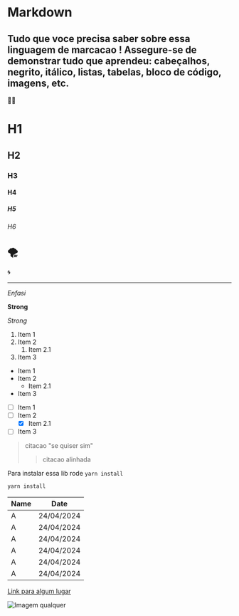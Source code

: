 # Markdown 

Tudo que voce precisa saber sobre essa linguagem de marcacao !
Assegure-se de demonstrar tudo que aprendeu: cabeçalhos, negrito, itálico, listas, tabelas, bloco de código, imagens, etc.
---
😵‍💫
<!--Headings-->

# H1
## H2 
### H3
#### H4
##### H5
###### H6

<!--Dividers-->
🌪️
---
🌀
***

<!--Enfasis-->
*Enfasi*

<!--Strong-->
**Strong**

<!--Italico-->
_Strong_

<!--Lista ordenada-->
1. Item 1
2. Item 2
   1. Item 2.1
3. Item 3

<!--Lista nao ordenada-->

* Item 1
* Item 2
  * Item 2.1
* Item 3

<!--LIsta Checkbox-->
- [ ] Item 1
- [ ] Item 2
  - [x] Item 2.1
- [ ] Item 3

<!--Citacao-->
> citacao "se quiser sim"
> > citacao alinhada 

<!--Inline code-->
Para instalar essa lib rode `yarn install`

<!--code block-->
```bash
yarn install
```

<!--Tabelas-->
| Name | Date      |
| -----| ----------|
| A    | 24/04/2024|
| A    | 24/04/2024|
| A    | 24/04/2024|
| A    | 24/04/2024|
| A    | 24/04/2024|
| A    | 24/04/2024|


<!--Links-->
[Link para algum lugar](https://github.com/JoaoManierii "GitHub")

<!--Links IMAGEM-->
![Imagem qualquer](https://s2.glbimg.com/C8_csxCEkljyhMIWyXSpH7dHlTQ=/620x430/e.glbimg.com/og/ed/f/original/2022/04/20/shubham-dhage-jlijbotswuw-unsplash.jpg)
